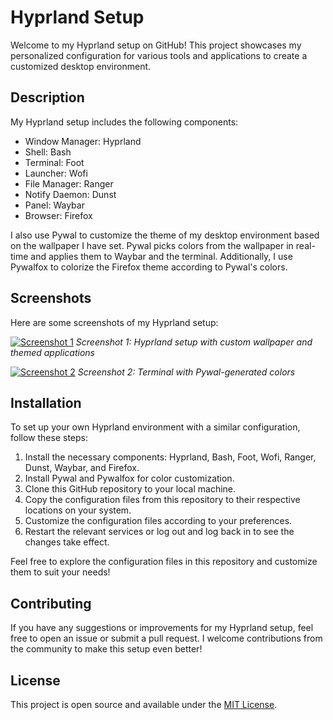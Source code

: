 # Hyprland Setup

Welcome to my Hyprland setup on GitHub! This project showcases my personalized configuration for various tools and applications to create a customized desktop environment.

## Description

My Hyprland setup includes the following components:

- Window Manager: Hyprland
- Shell: Bash
- Terminal: Foot
- Launcher: Wofi
- File Manager: Ranger
- Notify Daemon: Dunst
- Panel: Waybar
- Browser: Firefox

I also use Pywal to customize the theme of my desktop environment based on the wallpaper I have set. Pywal picks colors from the wallpaper in real-time and applies them to Waybar and the terminal. Additionally, I use Pywalfox to colorize the Firefox theme according to Pywal's colors.

## Screenshots

Here are some screenshots of my Hyprland setup:

[![Screenshot 1](screenshot1.png)](screenshot1.png)
*Screenshot 1: Hyprland setup with custom wallpaper and themed applications*

[![Screenshot 2](screenshot2.png)](screenshot2.png)
*Screenshot 2: Terminal with Pywal-generated colors*

## Installation

To set up your own Hyprland environment with a similar configuration, follow these steps:

1. Install the necessary components: Hyprland, Bash, Foot, Wofi, Ranger, Dunst, Waybar, and Firefox.
2. Install Pywal and Pywalfox for color customization.
3. Clone this GitHub repository to your local machine.
4. Copy the configuration files from this repository to their respective locations on your system.
5. Customize the configuration files according to your preferences.
6. Restart the relevant services or log out and log back in to see the changes take effect.

Feel free to explore the configuration files in this repository and customize them to suit your needs!

## Contributing

If you have any suggestions or improvements for my Hyprland setup, feel free to open an issue or submit a pull request. I welcome contributions from the community to make this setup even better!

## License

This project is open source and available under the [MIT License](LICENSE).



